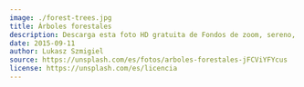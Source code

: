 ```yaml
---
image: ./forest-trees.jpg
title: Árboles forestales
description: Descarga esta foto HD gratuita de Fondos de zoom, sereno, suave y serenidad de Lukasz Szmigiel (@szmigieldesign)
date: 2015-09-11
author: Lukasz Szmigiel
source: https://unsplash.com/es/fotos/arboles-forestales-jFCViYFYcus
license: https://unsplash.com/es/licencia
---
```

